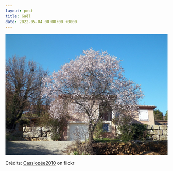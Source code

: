 ```yaml
---
layout: post
title: Gaël
date: 2022-05-04 00:00:00 +0000
---
```


![Gaël](/images/2022-05-04.jpg)

Crédits: [Cassiopée2010](https://www.flickr.com/people/cmoi30/) on flickr
